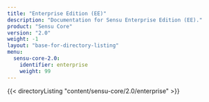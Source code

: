 ```yaml
---
title: "Enterprise Edition (EE)"
description: "Documentation for Sensu Enterprise Edition (EE)."
product: "Sensu Core"
version: "2.0"
weight: -1
layout: "base-for-directory-listing"
menu:
  sensu-core-2.0:
    identifier: enterprise
    weight: 99
---
```


{{< directoryListing "content/sensu-core/2.0/enterprise" >}}
